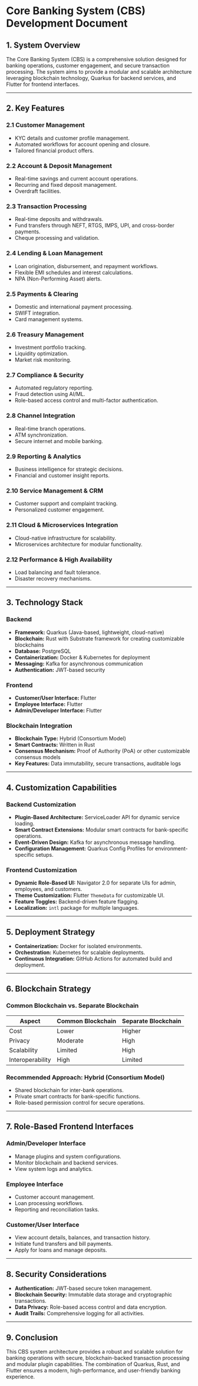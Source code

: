 # Core Banking System (CBS) Development Document

## **1. System Overview**
The Core Banking System (CBS) is a comprehensive solution designed for banking operations, customer engagement, and secure transaction processing. The system aims to provide a modular and scalable architecture leveraging blockchain technology, Quarkus for backend services, and Flutter for frontend interfaces.

---

## **2. Key Features**

### **2.1 Customer Management**
- KYC details and customer profile management.
- Automated workflows for account opening and closure.
- Tailored financial product offers.

### **2.2 Account & Deposit Management**
- Real-time savings and current account operations.
- Recurring and fixed deposit management.
- Overdraft facilities.

### **2.3 Transaction Processing**
- Real-time deposits and withdrawals.
- Fund transfers through NEFT, RTGS, IMPS, UPI, and cross-border payments.
- Cheque processing and validation.

### **2.4 Lending & Loan Management**
- Loan origination, disbursement, and repayment workflows.
- Flexible EMI schedules and interest calculations.
- NPA (Non-Performing Asset) alerts.

### **2.5 Payments & Clearing**
- Domestic and international payment processing.
- SWIFT integration.
- Card management systems.

### **2.6 Treasury Management**
- Investment portfolio tracking.
- Liquidity optimization.
- Market risk monitoring.

### **2.7 Compliance & Security**
- Automated regulatory reporting.
- Fraud detection using AI/ML.
- Role-based access control and multi-factor authentication.

### **2.8 Channel Integration**
- Real-time branch operations.
- ATM synchronization.
- Secure internet and mobile banking.

### **2.9 Reporting & Analytics**
- Business intelligence for strategic decisions.
- Financial and customer insight reports.

### **2.10 Service Management & CRM**
- Customer support and complaint tracking.
- Personalized customer engagement.

### **2.11 Cloud & Microservices Integration**
- Cloud-native infrastructure for scalability.
- Microservices architecture for modular functionality.

### **2.12 Performance & High Availability**
- Load balancing and fault tolerance.
- Disaster recovery mechanisms.

---

## **3. Technology Stack**

### **Backend**
- **Framework:** Quarkus (Java-based, lightweight, cloud-native)
- **Blockchain:** Rust with Substrate framework for creating customizable blockchains
- **Database:** PostgreSQL
- **Containerization:** Docker & Kubernetes for deployment
- **Messaging:** Kafka for asynchronous communication
- **Authentication:** JWT-based security

### **Frontend**
- **Customer/User Interface:** Flutter
- **Employee Interface:** Flutter
- **Admin/Developer Interface:** Flutter

### **Blockchain Integration**
- **Blockchain Type:** Hybrid (Consortium Model)
- **Smart Contracts:** Written in Rust
- **Consensus Mechanism:** Proof of Authority (PoA) or other customizable consensus models
- **Key Features:** Data immutability, secure transactions, auditable logs

---

## **4. Customization Capabilities**

### **Backend Customization**
- **Plugin-Based Architecture:** ServiceLoader API for dynamic service loading.
- **Smart Contract Extensions:** Modular smart contracts for bank-specific operations.
- **Event-Driven Design:** Kafka for asynchronous message handling.
- **Configuration Management:** Quarkus Config Profiles for environment-specific setups.

### **Frontend Customization**
- **Dynamic Role-Based UI:** Navigator 2.0 for separate UIs for admin, employees, and customers.
- **Theme Customization:** Flutter `ThemeData` for customizable UI.
- **Feature Toggles:** Backend-driven feature flagging.
- **Localization:** `intl` package for multiple languages.

---

## **5. Deployment Strategy**
- **Containerization:** Docker for isolated environments.
- **Orchestration:** Kubernetes for scalable deployments.
- **Continuous Integration:** GitHub Actions for automated build and deployment.

---

## **6. Blockchain Strategy**

### **Common Blockchain vs. Separate Blockchain**

| **Aspect** | **Common Blockchain** | **Separate Blockchain** |
|------------|------------------------|--------------------------|
| Cost       | Lower                  | Higher                   |
| Privacy    | Moderate                | High                     |
| Scalability| Limited                 | High                     |
| Interoperability | High            | Limited                  |

### **Recommended Approach:** Hybrid (Consortium Model)
- Shared blockchain for inter-bank operations.
- Private smart contracts for bank-specific functions.
- Role-based permission control for secure operations.

---

## **7. Role-Based Frontend Interfaces**

### **Admin/Developer Interface**
- Manage plugins and system configurations.
- Monitor blockchain and backend services.
- View system logs and analytics.

### **Employee Interface**
- Customer account management.
- Loan processing workflows.
- Reporting and reconciliation tasks.

### **Customer/User Interface**
- View account details, balances, and transaction history.
- Initiate fund transfers and bill payments.
- Apply for loans and manage deposits.

---

## **8. Security Considerations**
- **Authentication:** JWT-based secure token management.
- **Blockchain Security:** Immutable data storage and cryptographic transactions.
- **Data Privacy:** Role-based access control and data encryption.
- **Audit Trails:** Comprehensive logging for all activities.

---

## **9. Conclusion**
This CBS system architecture provides a robust and scalable solution for banking operations with secure, blockchain-backed transaction processing and modular plugin capabilities. The combination of Quarkus, Rust, and Flutter ensures a modern, high-performance, and user-friendly banking experience.

